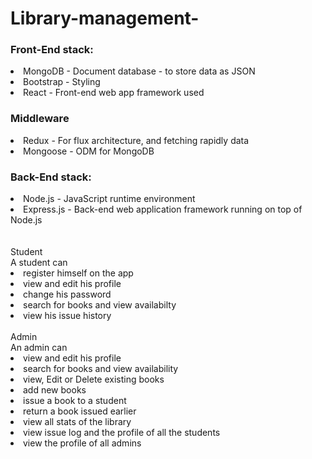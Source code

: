 # Library-management-

<h3>Front-End stack:</h3>
<li>MongoDB - Document database - to store data as JSON</li>
<li>Bootstrap - Styling</li>
<li>React - Front-end web app framework used</li>

<h3>Middleware</h3>
<li>Redux - For flux architecture, and fetching rapidly data</li>
<li>Mongoose - ODM for MongoDB</li>

<h3>Back-End stack:</h3>
<li>Node.js - JavaScript runtime environment</li>
<li>Express.js - Back-end web application framework running on top of Node.js</li>
<br/>
<br/>
Student<br/>
A student can
<li>register himself on the app</li>
<li>view and edit his profile</li>
<li>change his password</li>
<li>search for books and view availabilty</li>
<li>view his issue history</li>
<br/> 
Admin<br/>
An admin can
<li>view and edit his profile</li>
<li>search for books and view availability</li>
<li>view, Edit or Delete existing books</li>
<li>add new books</li>
<li>issue a book to a student</li>
<li>return a book issued earlier</li>
<li>view all stats of the library</li>
<li>view issue log and the profile of all the students</li>
<li>view the profile of all admins</li>
